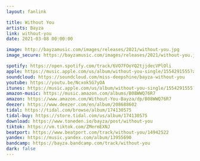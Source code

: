 ```yaml
---
layout: fanlink

title: Without You
artists: Bayza
link: without-you
date: 2021-03-08 00:00:00

image: http://bayzamusic.com/images/releases/2021/without-you.jpg
image_secure: https://bayzamusic.com/images/releases/2021/without-you.jpg

spotify: https://open.spotify.com/track/6VO7FOoYQ2tjjdecVPlOli
apple: https://music.apple.com/us/album/without-you-single/1554291555?app=music&ls=1
soundcloud: https://soundcloud.com/miss-deepshine/bayza-without-you
youtube: https://youtu.be/Ncxok5G7yOA
itunes: https://music.apple.com/us/album/without-you-single/1554291555?app=itunes&ls=1
amazon-music: https://music.amazon.com/albums/B08WWQ76R7
amazon: https://www.amazon.com/Without-You-Bayza/dp/B08WWQ76R7
deezer: https://www.deezer.com/en/album/208688602
tidal: https://tidal.com/browse/album/174130575
tidal-buy: https://store.tidal.com/us/album/174130575
download: https://www.toneden.io/bayza/post/without-you
tiktok: https://vm.tiktok.com/ZMermEXNJ
beatport: https://www.beatport.com/track/without-you/14942522
yandex: https://music.yandex.com/album/13955690
bandcamp: https://bayza.bandcamp.com/track/without-you
dark: false
---
```

